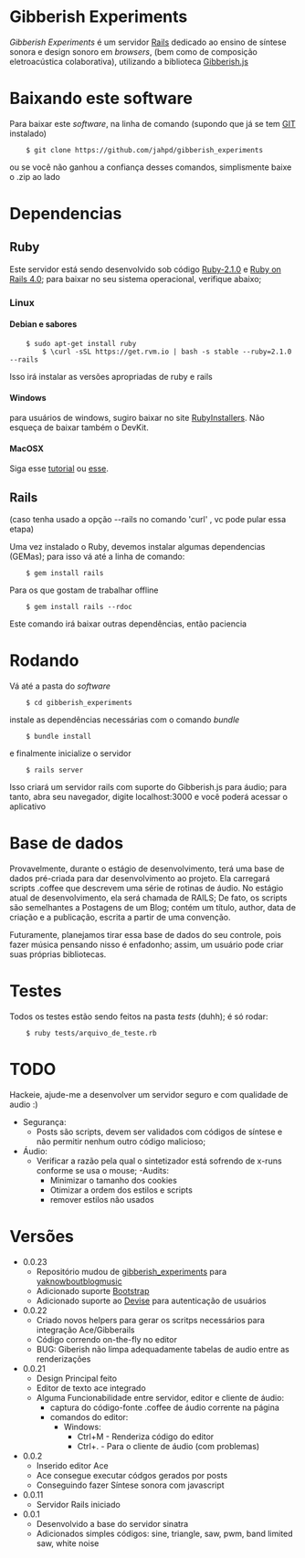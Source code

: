 # Gibberish Experiments

_Gibberish Experiments_ é um servidor [Rails](http://rubyonrails.org/) dedicado ao ensino de síntese sonora e design sonoro em _browsers_, (bem como de composição eletroacústica colaborativa), utilizando a biblioteca [Gibberish.js](http://github.com/charlieroberts/Gibberish)

# Baixando este software

Para baixar este _software_, na linha de comando (supondo que já se tem [GIT]() instalado)

```
	$ git clone https://github.com/jahpd/gibberish_experiments
```

ou se você não ganhou a confiança desses comandos, simplismente baixe o .zip ao lado

# Dependencias

## Ruby

Este servidor está sendo desenvolvido sob código [Ruby-2.1.0](https://www.ruby-lang.org/pt/downloads/) e 
[Ruby on Rails 4.0](https://www.rails.org); para baixar no seu sistema operacional, verifique abaixo;

### Linux

#### Debian e sabores

``` 
	$ sudo apt-get install ruby
        $ \curl -sSL https://get.rvm.io | bash -s stable --ruby=2.1.0 --rails
```

Isso irá instalar as versões apropriadas de ruby e rails

#### Windows

para usuários de windows, sugiro baixar no site [RubyInstallers](rubyinstaller.org). 
Não esqueça de baixar também o DevKit.

#### MacOSX

Siga esse [tutorial](http://code.tutsplus.com/tutorials/how-to-install-ruby-on-a-mac--net-21664)
ou [esse](https://rvm.io/rvm/install). 

## Rails

(caso tenha usado a opção --rails no comando 'curl' , vc pode pular essa etapa)

Uma vez instalado o Ruby, devemos instalar algumas dependencias (GEMas); 
para isso vá até a linha de comando:

```
	$ gem install rails
```

Para os que gostam de trabalhar offline

``` 
	$ gem install rails --rdoc
```

Este comando irá baixar outras dependências, então paciencia

# Rodando

Vá até a pasta do _software_

```
	$ cd gibberish_experiments
```

instale as dependências necessárias com o comando _bundle_

```
	$ bundle install
```

e finalmente inicialize o servidor

```
	$ rails server
```

Isso criará um servidor rails com suporte do Gibberish.js para áudio; para tanto, abra seu navegador,
digite localhost:3000 e você poderá acessar o aplicativo

# Base de dados

Provavelmente, durante o estágio de desenvolvimento, terá uma base de dados pré-criada para dar desenvolvimento
ao projeto. Ela carregará scripts .coffee que descrevem uma série de rotinas de áudio. No estágio atual de desenvolvimento,
ela será chamada de RAILS; De fato, os scripts são semelhantes a Postagens de um Blog; contém um título, author, data de criação
e a publicação, escrita a partir de uma convenção.

Futuramente, planejamos tirar essa base de dados do seu controle, pois fazer música pensando nisso é enfadonho;
assim, um usuário pode criar suas próprias bibliotecas.

# Testes

Todos os testes estão sendo feitos na pasta _tests_ (duhh); é só rodar:

```
	$ ruby tests/arquivo_de_teste.rb
```

# TODO

Hackeie, ajude-me a desenvolver um servidor seguro e com qualidade de audio :)

- Segurança:
	- Posts são scripts, devem ser validados com códigos de síntese e não permitir nenhum outro código malicioso;
- Áudio:
	- Verificar a razão pela qual o sintetizador está sofrendo de x-runs conforme se usa o mouse;
-Audits:
        - Minimizar o tamanho dos cookies
        - Otimizar a ordem dos estilos e scripts
        - remover estilos não usados

# Versões

- 0.0.23
  - Repositório mudou de [gibberish_experiments](https://github.com/jahpd/gibberish_experiments) para [yaknowboutblogmusic](https://github.com/jahpd/yaknowboutblogmusic)
  - Adicionado suporte [Bootstrap](https://github.com/twbs/bootstrap)
  - Adicionado suporte ao [Devise](https://github.com/plataformatec/devise) para autenticação de usuários
- 0.0.22
  - Criado novos helpers para gerar os scritps necessários para integração Ace/Gibberails
  - Código correndo on-the-fly no editor
  - BUG: Giberish não limpa adequadamente tabelas de audio entre as renderizações
- 0.0.21
  - Design Principal feito
  - Editor de texto ace integrado
  - Alguma Funcionabilidade entre servidor, editor e cliente de áudio:
    - captura do código-fonte .coffee de áudio corrente na página
    - comandos do editor:
      - Windows:
        - Ctrl+M - Renderiza código do editor
        - Ctrl+. - Para o cliente de áudio (com problemas)
- 0.0.2
  - Inserido editor Ace
  - Ace consegue executar códgos gerados por posts
  - Conseguindo fazer Síntese sonora com javascript
- 0.0.11
  - Servidor Rails iniciado
- 0.0.1
  - Desenvolvido a base do servidor sinatra
  - Adicionados simples códigos: sine, triangle, saw, pwm, band limited saw, white noise



